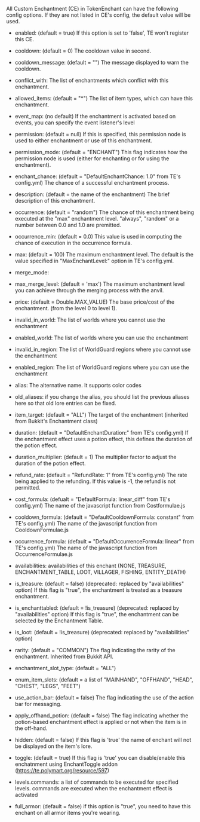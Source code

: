 All Custom Enchantment (CE) in TokenEnchant can have the following config options.  If they are not listed in CE's config, the default value will be used.

- enabled: (default = true)
    If this option is set to 'false', TE won't register this CE.

- cooldown: (default = 0)
    The cooldown value in second.

- cooldown_message: (default = "")
    The message displayed to warn the cooldown.

- conflict_with:
    The list of enchantments which conflict with this enchantment.

- allowed_items: (default = "*")
    The list of item types, which can have this enchantment.

- event_map: (no default)
    If the enchantment is activated based on events, you can specify the event listener's level

- permission: (default = null)
    If this is specified, this permission node is used to either enchantment or use of this enchantment.

- permission_mode: (default = "ENCHANT")
    This flag indicates how the permission node is used (either for enchanting or for using the enchantment).

- enchant_chance: (default = "DefaultEnchantChance: 1.0" from TE's config.yml)
    The chance of a successful enchantment process.

- description: (default = the name of the enchantment)
    The brief description of this enchantment.

- occurrence: (default = "random")
    The chance of this enchantment being executed at the "max" enchantment level.  "always", "random" or a number between 0.0 and 1.0 are premitted.

- occurrence_min: (default = 0.0)
    This value is used in computing the chance of execution in the occurrence formula.

- max: (default = 100)
    The maximum enchantment level. The default is the value specified in "MaxEnchantLevel:" option in TE's config.yml.

- merge_mode: 

- max_merge_level: (default = 'max')
    The maximum enchantment level you can achieve through the merging process with the anvil.

- price: (default = Double.MAX_VALUE)
    The base price/cost of the enchantment. (from the level 0 to level 1).

- invalid_in_world: The list of worlds where you cannot use the enchantment

- enabled_world: The list of worlds where you can use the enchantment

- invalid_in_region: The list of WorldGuard regions where you cannot use the enchantment

- enabled_region: The list of WorldGuard regions where you can use the enchantment

- alias: The alternative name. It supports color codes

- old_aliases: if you change the alias, you should list the previous aliases here so that old lore entries can be fixed.

- item_target: (default = "ALL")
    The target of the enchantment (inherited from Bukkit's Enchantment class)

- duration: (default = "DefaultEnchantDuration:" from TE's config.yml)
    If the enchantment effect uses a potion effect, this defines the duration of the potion effect.

- duration_multiplier: (default = 1)
    The multiplier factor to adjust the duration of the potion effect.

- refund_rate: (default = "RefundRate: 1" from TE's config.yml)
    The rate being applied to the refunding.  If this value is -1, the refund is not permitted.

- cost_formula: (defualt = "DefaultFormula: linear_diff" from TE's config.yml)
    The name of the javascript function from Costformulae.js

- cooldown_formula: (default = "DefaultCooldownFormula: constant" from TE's config.yml)
    The name of the javascript function from CooldownFormulae.js

- occurrence_formula: (default = "DefaultOccurrenceFormula: linear" from TE's config.yml)
    The name of the javascript function from OccurrenceFormulae.js

- availabilities:
    availabilities of this enchant (NONE, TREASURE, ENCHANTMENT_TABLE, LOOT, VILLAGER, FISHING, ENTITY_DEATH)
  
- is_treasure: (default = false) (deprecated: replaced by "availabilities" option)
    If this flag is "true", the enchantment is treated as a treasure enchantment.
    
- is_enchanttabled: (default = !is_treasure) (deprecated: replaced by "availabilities" option)
    If this flag is "true", the enchantment can be selected by the Enchantment Table.
    
- is_loot: (default = !is_treasure) (deprecated: replaced by "availabilities" option)

- rarity: (default = "COMMON")
    The flag indicating the rarity of the enchantment.  Inherited from Bukkit API.
    
- enchantment_slot_type: (default = "ALL")

- enum_item_slots: (default = a list of "MAINHAND", "OFFHAND", "HEAD", "CHEST", "LEGS", "FEET")

- use_action_bar: (default = false)
    The flag indicating the use of the action bar for messaging.
    
- apply_offhand_potion: (default = false)
    The flag indicating whether the potion-based enchantment effect is applied or not when the item is in the off-hand.
    
- hidden: (default = false)
    If this flag is 'true' the name of enchant will not be displayed on the item's lore.

- toggle: (default = true)
    If this flag is 'true' you can disable/enable this enchatnment using EnchantToggle addon (https://te.polymart.org/resource/597)

- levels.commands:
    a list of commands to be executed for specified levels.  commands are executed when the enchantment effect is activated

- full_armor: (default = false)
    if this option is "true", you need to have this enchant on all armor items you're wearing.
    
